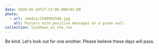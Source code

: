 ```yaml
---
date: 2020-05-20T17:53:00.000+01:00
photo:
  - url: /media/1589993580.jpg
    alt: Posters with positive messages on a green wall.
collection: lockdown_on_the_run
---
```

Be kind. Let’s look out for one another. Please believe these days will pass.
